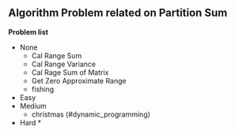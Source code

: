 ## Algorithm Problem related on Partition Sum

**Problem list**
* None
	* Cal Range Sum
	* Cal Range Variance
	* Cal Rage Sum of Matrix
	* Get Zero Approximate Range
	* fishing
* Easy
* Medium
	* christmas (\#dynamic\_programming)
* Hard
	*